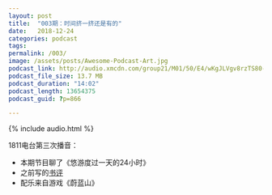 ```yaml
---
layout: post
title:  "003期：时间挤一挤还是有的"
date:   2018-12-24
categories: podcast
tags:
permalink: /003/
image: /assets/posts/Awesome-Podcast-Art.jpg
podcast_link: http://audio.xmcdn.com/group21/M01/50/E4/wKgJLVgv8rzTS80-ADCtbriC2aM082.m4a
podcast_file_size: 13.7 MB
podcast_duration: "14:02"
podcast_length: 13654375
podcast_guid: ?p=866

---
```


{% include audio.html %}

1811电台第三次播音：

- 本期节目聊了《悠游度过一天的24小时》
- 之前写的[书评](https://book.douban.com/review/8156281/)
- 配乐来自游戏《蔚蓝山》